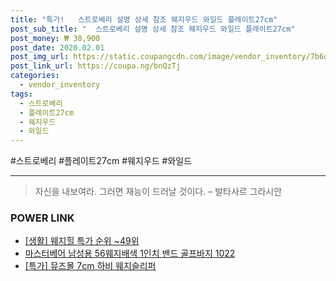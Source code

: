 ```yaml
--- 
title: "특가!   스트로베리 설명 상세 참조 웨지우드 와일드 플레이트27cm" 
post_sub_title: "  스트로베리 설명 상세 참조 웨지우드 와일드 플레이트27cm" 
post_money: ₩ 38,900 
post_date: 2020.02.01 
post_img_url: https://static.coupangcdn.com/image/vendor_inventory/7b6d/189ceedf9b3171d3a7528d04d4bd4b9749e047852be54299a4457df3a1ca.jpg 
post_link_url: https://coupa.ng/bnQzTj 
categories: 
  - vendor_inventory 
tags: 
  - 스트로베리 
  - 플레이트27cm 
  - 웨지우드 
  - 와일드 
--- 
```

  #스트로베리 #플레이트27cm #웨지우드 #와일드 
<hr> 

> 자신을 내보여라. 그러면 재능이 드러날 것이다. – 발타사르 그라시안 


### POWER LINK

* <a href="https://blog.naver.com/sakai111/221786200921" target="_blank"> [생활] 웨지힐 특가 순위 ~49위</a>
* <a href="https://blog.naver.com/santokki14/221785795448" target="_blank">마스터베어 남성용 56웨지배색 1인치 밴드 골프바지 1022</a>
* <a href="https://blog.naver.com/an0733/221786631310" target="_blank">[특가] 뮤즈몰 7cm 하비 웨지슬리퍼</a>
